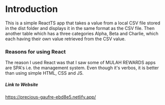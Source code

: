 # Introduction
This is a simple ReactTS app that takes a value from a local CSV file stored in the dist folder and displays it in the same format as the CSV file. Then another table which has a three categories Alpha, Beta and Charlie, which each having their own value retrieved from the CSV value.

### Reasons for using React
The reason I used React was that I saw some of MULAH REWARDS apps are SPA's i.e. the management system. Even though it's verbos, it is better than using simple HTML, CSS and JS.

##### Link to Website
https://precious-gaufre-ebd8e5.netlify.app/